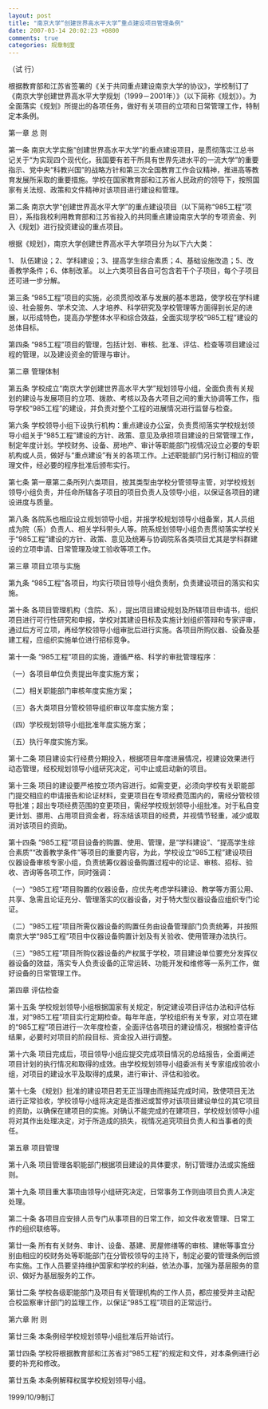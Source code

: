 ```yaml
---
layout: post
title: "南京大学“创建世界高水平大学”重点建设项目管理条例"
date: 2007-03-14 20:02:23 +0800
comments: true
categories: 规章制度
---
```


（试  行）

根据教育部和江苏省签署的《关于共同重点建设南京大学的协议》，学校制订了《南京大学创建世界高水平大学规划（1999－2001年）》（以下简称《规划》）。为全面落实《规划》所提出的各项任务，做好有关项目的立项和日常管理工作，特制定本条例。

第一章  总  则

 第一条  南京大学实施“创建世界高水平大学”的重点建设项目，是贯彻落实江总书记关于“为实现四个现代化，我国要有若干所具有世界先进水平的一流大学”的重要指示、党中央“科教兴国”的战略方针和第三次全国教育工作会议精神，推进高等教育发展所采取的重要措施。学校在国家教育部和江苏省人民政府的领导下，按照国家有关法规、政策和文件精神对该项目进行建设和管理。

第二条   南京大学“创建世界高水平大学”的重点建设项目（以下简称“985工程”项目），系指我校利用教育部和江苏省投入的共同重点建设南京大学的专项资金、列入《规划》进行投资建设的重点项目。

根据《规划》，南京大学创建世界高水平大学项目分为以下六大类：

1、 队伍建设；2、学科建设；3、提高学生综合素质；4、基础设施改造；5、改善教学条件；6、体制改革。
以上六类项目各自可包含若干个子项目，每个子项目还可进一步分解。    

第三条  “985工程”项目的实施，必须贯彻改革与发展的基本思路，使学校在学科建设、社会服务、学术交流、人才培养、科学研究及学校管理等方面得到长足的进展，以形成特色，提高办学整体水平和综合效益，全面实现学校“985工程”建设的总体目标。

第四条  “985工程”项目的管理，包括计划、审核、批准、评估、检查等项目建设过程的管理，以及建设资金的管理与审计。

第二章  管理体制

 第五条  学校成立“南京大学创建世界高水平大学”规划领导小组，全面负责有关规划的建设与发展项目的立项、拨款、考核以及各大项目之间的重大协调等工作，指导学校“985工程”的建设，并负责对整个工程的进展情况进行监督与检查。

第六条  学校领导小组下设执行机构：重点建设办公室，负责贯彻落实学校规划领导小组关于“985工程”建设的方针、政策、意见及承担项目建设的日常管理工作，制定年度计划。学校财务、设备、房地产、审计等职能部门视情况设立必要的专职机构或人员，做好与“重点建设”有关的各项工作。上述职能部门另行制订相应的管理文件，经必要的程序批准后颁布实行。

第七条  第一章第二条所列六类项目，按其类型由学校分管领导主管，对学校规划领导小组负责，并任命所辖各子项目的项目负责人及领导小组，以保证各项目的建设进度与质量。

第八条  各院系也相应设立规划领导小组，并报学校规划领导小组备案，其人员组成为院（系）负责人、相关学科带头人等。院系规划领导小组负责贯彻落实学校关于“985工程”建设的方针、政策、意见及统筹与协调院系各类项目尤其是学科群建设的立项申请、日常管理及竣工验收等项工作。

第三章  项目立项与实施

第九条  “985工程”各项目，均实行项目领导小组负责制，负责建设项目的落实和实施。

第十条  各项目管理机构（含院、系），提出项目建设规划及所辖项目申请书，组织项目进行可行性研究和申报，学校对其建设目标及实施计划组织答辩和专家评审，通过后方可立项，再经学校领导小组审批后进行实施。各项目所购仪器、设备及基建工程，应组织实施单位进行招标竞争。

第十一条  “985工程”项目的实施，遵循严格、科学的审批管理程序：

（一）各项目单位负责提出年度实施方案；

（二）相关职能部门审核年度实施方案；

（三）各大类项目分管校领导组织审议年度实施方案；

（四）学校规划领导小组批准年度实施方案；

（五）执行年度实施方案。

 第十二条  项目建设实行经费分期投入，根据项目年度进展情况，视建设效果进行动态管理，经校规划领导小组研究决定，可中止或启动新的项目。

 第十三条  项目的建设要严格按立项内容进行。如需变更，必须向学校有关职能部门提交相应的申请报告和论证材料，变更项目在专项经费范围内的，需经分管校领导批准；超出专项经费范围的变更项目，需经学校规划领导小组批准。对于私自变更计划、挪用、占用项目资金者，将冻结该项目的经费，并视情节轻重，减少或取消对该项目的资助。

第十四条  “985工程”项目设备的购置、使用、管理，是“学科建设”、“提高学生综合素质”“改善教学条件”等项目的重要内容，为此，学校设立“985工程”建设项目仪器设备审核专家小组，负责统筹仪器设备购置过程中的论证、审核、招标、验收、咨询等各项工作，同时强调：

 （一）“985工程”项目购置的仪器设备，应优先考虑学科建设、教学等方面公用、共享、急需且论证充分、管理落实的仪器设备，对于特大型仪器设备应组织专门论证。

 （二）“985工程”项目所需仪器设备的购置任务由设备管理部门负责统筹，并按照南京大学“985工程”项目中仪器设备购置计划及有关验收、使用管理办法执行。

 （三）“985工程”项目所购仪器设备的产权属于学校，项目建设单位要充分发挥仪器设备的效益，落实专人负责设备的正常运转、功能开发和维修等一系列工作，做好设备的日常管理工作。

第四章  评估检查

第十五条  学校规划领导小组根据国家有关规定，制定建设项目评估办法和评估标准，对“985工程”项目实行定期检查。每年年底，学校组织有关专家，对立项在建的“985工程”项目进行一次年度检查，全面评估各项目的建设情况，根据检查评估结果，必要时对项目的阶段目标、资金投入进行调整。

第十六条  项目完成后，项目领导小组应提交完成项目情况的总结报告，全面阐述项目计划的执行情况和取得的成效。由学校规划领导小组委派有关专家组成验收小组，对项目的建设水平及取得的成果，进行审计、评估和验收。

第十七条  《规划》批准的建设项目若无正当理由而拖延完成时间，致使项目无法进行正常验收，学校领导小组将决定是否推迟或暂停对该项目建设单位的其它项目的资助，以确保在建项目的实施。对确认不能完成的在建项目，学校规划领导小组将对其作出处理决定，对于所造成的损失，视情况追究项目负责人和当事者的责任。

第五章  项目管理

第十八条  项目管理各职能部门根据项目建设的具体要求，制订管理办法或实施细则。

第十九条  项目重大事项由领导小组研究决定，日常事务工作则由项目负责人决定处理。

第二十条  各项目应安排人员专门从事项目的日常工作，如文件收发管理、日常工作的组织联络等。

第廿一条  所有有关财务、审计、设备、基建、房屋修缮等的审核、建帐等事宜分别由相应的校财务处等职能部门在分管校领导的主持下，制定必要的管理条例后颁布实施。工作人员要坚持维护国家和学校的利益，依法办事，加强为基层服务的意识、做好为基层服务的工作。

第廿二条  学校各级职能部门及项目有关管理机构的工作人员，都应接受并主动配合校监察审计部门的监理工作，以保证“985工程”项目的正常运行。   

第六章  附   则

 第廿三条  本条例经学校规划领导小组批准后开始试行。

第廿四条  学校将根据教育部和江苏省对“985工程”的规定和文件，对本条例进行必要的补充和修改。

第廿五条  本条例解释权属学校规划领导小组。

1999/10/9制订

